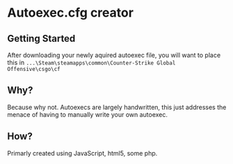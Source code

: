 Autoexec.cfg creator
==============



Getting Started
--------------

After downloading your newly aquired autoexec file, you will want to place this in `...\Steam\steamapps\common\Counter-Strike Global Offensive\csgo\cf`


Why?
--------------
Because why not. Autoexecs are largely handwritten, this just addresses the menace of having to manually write your own autoexec.


How?
--------------
Primarly created using JavaScript, html5, some php.


